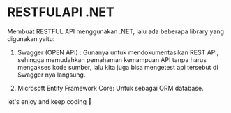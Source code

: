 
# RESTFULAPI .NET

Membuat RESTFUL API menggunakan .NET, lalu ada beberapa library yang digunakan yaitu:
1. Swagger (OPEN API) : Gunanya untuk mendokumentasikan REST API, sehingga memudahkan pemahaman kemampuan API tanpa harus mengakses kode sumber, lalu kita juga bisa mengetest api tersebut di Swagger nya langsung.

2. Microsoft Entity Framework Core: Untuk sebagai ORM database.


let's enjoy and keep coding 🚀
